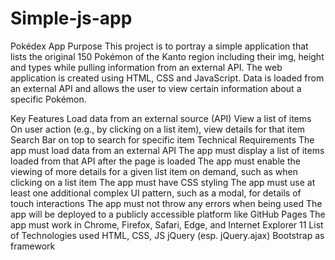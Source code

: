 # Simple-js-app
Pokédex App
Purpose
This project is to portray a simple application that lists the original 150 Pokémon of the Kanto region including their img, height and types while pulling information from an external API. The web application is created using HTML, CSS and JavaScript. Data is loaded from an external API and allows the user to view certain information about a specific Pokémon.

Key Features
Load data from an external source (API)
View a list of items
On user action (e.g., by clicking on a list item), view details for that item
Search Bar on top to search for specific item
Technical Requirements
The app must load data from an external API
The app must display a list of items loaded from that API after the page is loaded
The app must enable the viewing of more details for a given list item on demand, such as when clicking on a list item
The app must have CSS styling
The app must use at least one additional complex UI pattern, such as a modal, for details of touch interactions
The app must not throw any errors when being used
The app will be deployed to a publicly accessible platform like GitHub Pages
The app must work in Chrome, Firefox, Safari, Edge, and Internet Explorer 11
List of Technologies used
HTML, CSS, JS
jQuery (esp. jQuery.ajax)
Bootstrap as framework
